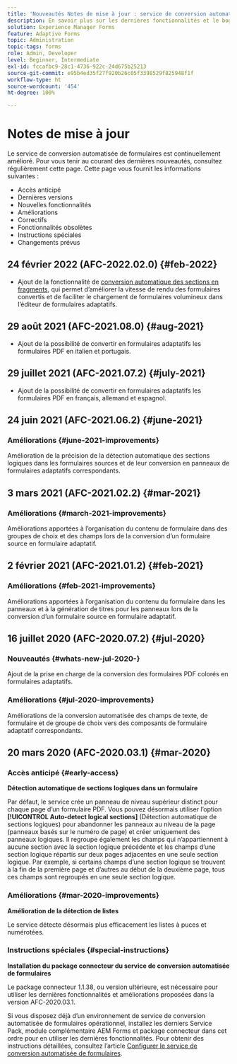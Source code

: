 ```yaml
---
title: 'Nouveautés Notes de mise à jour : service de conversion automatisée de formulaires'
description: En savoir plus sur les dernières fonctionnalités et le bogue corrigé pour le service de conversion automatisée de formulaires
solution: Experience Manager Forms
feature: Adaptive Forms
topic: Administration
topic-tags: forms
role: Admin, Developer
level: Beginner, Intermediate
exl-id: fccafbc9-28c1-4736-922c-24d675b25213
source-git-commit: e95b4ed35f27f920b26c05f3398529f825948f1f
workflow-type: ht
source-wordcount: '454'
ht-degree: 100%

---
```


# Notes de mise à jour

Le service de conversion automatisée de formulaires est continuellement amélioré. Pour vous tenir au courant des dernières nouveautés, consultez régulièrement cette page. Cette page vous fournit les informations suivantes :

* Accès anticipé
* Dernières versions
* Nouvelles fonctionnalités
* Améliorations
* Correctifs
* Fonctionnalités obsolètes
* Instructions spéciales
* Changements prévus

## 24 février 2022 (AFC-2022.02.0) {#feb-2022}

* Ajout de la fonctionnalité de [conversion automatique des sections en fragments](convert-existing-forms-to-adaptive-forms.md), qui permet dʼaméliorer la vitesse de rendu des formulaires convertis et de faciliter le chargement de formulaires volumineux dans l’éditeur de formulaires adaptatifs.

## 29 août 2021 (AFC-2021.08.0) {#aug-2021}

* Ajout de la possibilité de convertir en formulaires adaptatifs les formulaires PDF en italien et portugais.

## 29 juillet 2021 (AFC-2021.07.2) {#july-2021}

* Ajout de la possibilité de convertir en formulaires adaptatifs les formulaires PDF en français, allemand et espagnol.

## 24 juin 2021 (AFC-2021.06.2) {#june-2021}

### Améliorations {#june-2021-improvements}

Amélioration de la précision de la détection automatique des sections logiques dans les formulaires sources et de leur conversion en panneaux de formulaires adaptatifs correspondants.

## 3 mars 2021 (AFC-2021.02.2) {#mar-2021}

### Améliorations {#march-2021-improvements}

Améliorations apportées à l’organisation du contenu de formulaire dans des groupes de choix et des champs lors de la conversion d’un formulaire source en formulaire adaptatif.

## 2 février 2021 (AFC-2021.01.2) {#feb-2021}

### Améliorations {#feb-2021-improvements}

Améliorations apportées à l’organisation du contenu du formulaire dans les panneaux et à la génération de titres pour les panneaux lors de la conversion d’un formulaire source en formulaire adaptatif.

## 16 juillet 2020 (AFC-2020.07.2) {#jul-2020}

### Nouveautés {#whats-new-jul-2020-}

Ajout de la prise en charge de la conversion des formulaires PDF colorés en formulaires adaptatifs.

### Améliorations {#jul-2020-improvements}

Améliorations de la conversion automatisée des champs de texte, de formulaire et de groupe de choix vers des composants de formulaire adaptatif correspondants.

## 20 mars 2020 (AFC-2020.03.1) {#mar-2020}

### Accès anticipé {#early-access}

**Détection automatique de sections logiques dans un formulaire**

Par défaut, le service crée un panneau de niveau supérieur distinct pour chaque page d’un formulaire PDF. Vous pouvez désormais utiliser l’option **[!UICONTROL Auto-detect logical sections]** (Détection automatique de sections logiques) pour abandonner les panneaux au niveau de la page (panneaux basés sur le numéro de page) et créer uniquement des panneaux logiques. Il regroupe également les champs qui n’appartiennent à aucune section avec la section logique précédente et les champs d’une section logique répartis sur deux pages adjacentes en une seule section logique. Par exemple, si certains champs d’une section logique se trouvent à la fin de la première page et d’autres au début de la deuxième page, tous ces champs sont regroupés en une seule section logique.

### Améliorations {#mar-2020-improvements}

**Amélioration de la détection de listes**

Le service détecte désormais plus efficacement les listes à puces et numérotées.

### Instructions spéciales {#special-instructions}

**Installation du package connecteur du service de conversion automatisée de formulaires**

Le package connecteur 1.1.38, ou version ultérieure, est nécessaire pour utiliser les dernières fonctionnalités et améliorations proposées dans la version AFC-2020.03.1.

Si vous disposez déjà d’un environnement de service de conversion automatisée de formulaires opérationnel, installez les derniers Service Pack, module complémentaire AEM Forms et package connecteur dans cet ordre pour en utiliser les dernières fonctionnalités. Pour obtenir des instructions détaillées, consultez l’article [Configurer le service de conversion automatisée de formulaires](configure-service.md).

